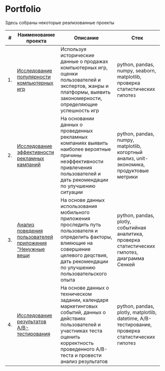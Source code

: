 # Portfolio

Здесь собраны некоторые реализованные проекты

| #    | Наименование проекта                | Описание                                                     | Стек                                                         |
| ---- | ------------------------------------------------------------ | ------------------------------------------------------------ | ------------------------------------------------------------ |
| 1.   | [Исследование популярности компьютерных игр](https://github.com/ElenaMtk/Portfolio/tree/main/Исследование%20популярности%20компьютерных%20игр) | Используя исторические данные о продажах компьютерных игр, оценки пользователей и экспертов, жанры и платформы, выявить закономерности, определяющие успешность игр | python, pandas, numpy, seaborn, matplotlib, проверка статистических гипотез       |
| 2.   | [Исследование эффективности рекламных кампаний](https://github.com/aq2003/Portfolio/tree/main/Taxi%20Service) | На основании данных о проведенных рекламных компаниях выявить наиболее вероятные причины неэффективности привлечения пользователей и дать рекомендации по улучшению ситуации | python, pandas, numpy, matplotlib, когортный анализ, unit-экономика, продуктовые метрики |
| 3.   | [Анализ поведения пользователей приложения "Ненужные вещи](https://github.com/ElenaMtk/Portfolio/tree/main/Анализ%20поведения%20пользователей%20приложения%20%22Ненужные%20вещи%22) | На основе данных использования мобильного приложения проследить путь пользователя и определить факторы, влияющие на совершение целевого деqствия, дать рекомендации по улучшению пользовательского опыта | python, pandas, plotly, событийная аналитика, проверка статистических гмпотез, диаграмма Сенкей |
| 4.   | [Исследование результатов A/B-тестирования](https://github.com/aq2003/Portfolio/tree/main/Analyzing%20Texts) | На основе данных о техническом задании, календаря маркетинговых событий, данных о действиях пользователей и участниках теста оценить корректность проведенного А/В-теста и провести анализ результатов             | python, pandas, plotly, matplotlib, datetime, А/В-тестирование, проверка статистических гипотез |
